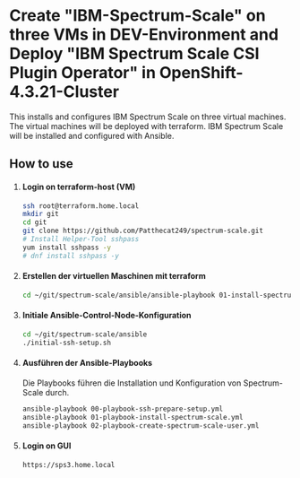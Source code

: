 # Create "IBM-Spectrum-Scale" on three VMs in DEV-Environment and Deploy "IBM Spectrum Scale CSI Plugin Operator" in OpenShift-4.3.21-Cluster
This installs and configures IBM Spectrum Scale on three virtual machines. The virtual machines will be deployed with terraform. IBM Spectrum Scale will be installed and configured with Ansible.



## How to use

1. #### Login on terraform-host (VM)

   ```bash
   ssh root@terraform.home.local
   mkdir git
   cd git
   git clone https://github.com/Patthecat249/spectrum-scale.git
   # Install Helper-Tool sshpass
   yum install sshpass -y
   # dnf install sshpass -y
   ```

   

2. #### Erstellen der virtuellen Maschinen mit terraform

   ```bash
   cd ~/git/spectrum-scale/ansible/ansible-playbook 01-install-spectrum-scale-vms.yaml
   ```

   

3. #### Initiale Ansible-Control-Node-Konfiguration

   ```bash
   cd ~/git/spectrum-scale/ansible
   ./initial-ssh-setup.sh
   ```

   

4. #### Ausführen der Ansible-Playbooks

   Die Playbooks führen die Installation und Konfiguration von Spectrum-Scale durch.

   ```bash
   ansible-playbook 00-playbook-ssh-prepare-setup.yml
   ansible-playbook 01-playbook-install-spectrum-scale.yml
   ansible-playbook 02-playbook-create-spectrum-scale-user.yml
   ```

   

5. #### Login on GUI

   ```bash
   https://sps3.home.local
   ```

   